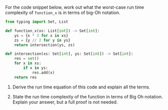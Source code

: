 For the code snippet below, work out what the worst-case run time complexity of `function_x` is in terms of big-Oh notation.

```python
from typing import Set, List

def function_x(xs: List[int]) -> Set[int]:
    ys = {x * 3 for x in xs}
    zs = {y // 2 for y in ys}
    return intersection(ys, zs)

def intersection(xs: Set[int], ys: Set[int]) -> Set[int]:
    res = set()
    for x in xs:
        if x in ys:
            res.add(x)
    return res

```

1) Derive the run time equation of this code and explain all the terms.

2) State the run time complexity of the function in terms of Big Oh notation. Explain your answer, but a full proof is not needed.
